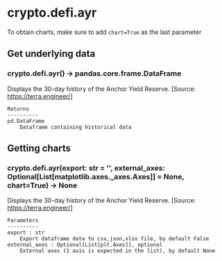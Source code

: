 # crypto.defi.ayr

To obtain charts, make sure to add `chart=True` as the last parameter

## Get underlying data 
### crypto.defi.ayr() -> pandas.core.frame.DataFrame

Displays the 30-day history of the Anchor Yield Reserve.
    [Source: https://terra.engineer/]

    Returns
    ----------
    pd.DataFrame
        Dataframe containing historical data

## Getting charts 
### crypto.defi.ayr(export: str = '', external_axes: Optional[List[matplotlib.axes._axes.Axes]] = None, chart=True) -> None

Displays the 30-day history of the Anchor Yield Reserve.
    [Source: https://terra.engineer/]

    Parameters
    ----------
    export : str
        Export dataframe data to csv,json,xlsx file, by default False
    external_axes : Optional[List[plt.Axes]], optional
        External axes (1 axis is expected in the list), by default None
